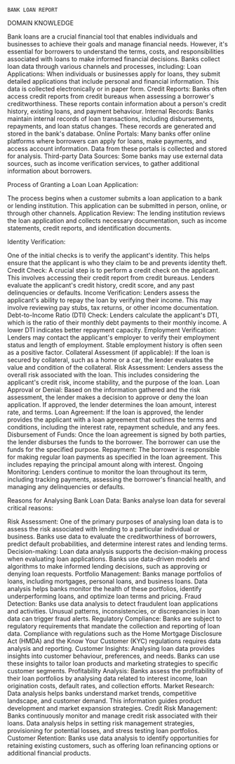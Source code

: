                                                                                                                                                                 BANK LOAN REPORT
DOMAIN KNOWLEDGE

Bank loans are a crucial financial tool that enables individuals and businesses to achieve their goals and manage financial needs. However, it's essential for borrowers to understand the terms, costs, and responsibilities associated with loans to make informed financial decisions.
Banks collect loan data through various channels and processes, including:
Loan Applications: When individuals or businesses apply for loans, they submit detailed applications that include personal and financial information. This data is collected electronically or in paper form.
Credit Reports: Banks often access credit reports from credit bureaus when assessing a borrower's creditworthiness. These reports contain information about a person's credit history, existing loans, and payment behaviour.
Internal Records: Banks maintain internal records of loan transactions, including disbursements, repayments, and loan status changes. These records are generated and stored in the bank's database.
Online Portals: Many banks offer online platforms where borrowers can apply for loans, make payments, and access account information. Data from these portals is collected and stored for analysis.
Third-party Data Sources: Some banks may use external data sources, such as income verification services, to gather additional information about borrowers.

Process of Granting a Loan
Loan Application:

The process begins when a customer submits a loan application to a bank or lending institution. This application can be submitted in person, online, or through other channels.
Application Review:
The lending institution reviews the loan application and collects necessary documentation, such as income statements, credit reports, and identification documents.


Identity Verification:

One of the initial checks is to verify the applicant's identity. This helps ensure that the applicant is who they claim to be and prevents identity theft.
Credit Check:
A crucial step is to perform a credit check on the applicant. This involves accessing their credit report from credit bureaus. Lenders evaluate the applicant's credit history, credit score, and any past delinquencies or defaults.
Income Verification:
Lenders assess the applicant's ability to repay the loan by verifying their income. This may involve reviewing pay stubs, tax returns, or other income documentation.
Debt-to-Income Ratio (DTI) Check:
Lenders calculate the applicant's DTI, which is the ratio of their monthly debt payments to their monthly income. A lower DTI indicates better repayment capacity.
Employment Verification:
Lenders may contact the applicant's employer to verify their employment status and length of employment. Stable employment history is often seen as a positive factor.
Collateral Assessment (if applicable):
If the loan is secured by collateral, such as a home or a car, the lender evaluates the value and condition of the collateral.
Risk Assessment:
Lenders assess the overall risk associated with the loan. This includes considering the applicant's credit risk, income stability, and the purpose of the loan.
Loan Approval or Denial: 
Based on the information gathered and the risk assessment, the lender makes a decision to approve or deny the loan application. If approved, the lender determines the loan amount, interest rate, and terms.
Loan Agreement: 
If the loan is approved, the lender provides the applicant with a loan agreement that outlines the terms and conditions, including the interest rate, repayment schedule, and any fees.
Disbursement of Funds: 
Once the loan agreement is signed by both parties, the lender disburses the funds to the borrower. The borrower can use the funds for the specified purpose.
Repayment: 
The borrower is responsible for making regular loan payments as specified in the loan agreement. This includes repaying the principal amount along with interest.
Ongoing Monitoring: 
Lenders continue to monitor the loan throughout its term, including tracking payments, assessing the borrower's financial health, and managing any delinquencies or defaults.

Reasons for Analysing Bank Loan Data:
Banks analyse loan data for several critical reasons:

Risk Assessment: One of the primary purposes of analysing loan data is to assess the risk associated with lending to a particular individual or business. Banks use data to evaluate the creditworthiness of borrowers, predict default probabilities, and determine interest rates and lending terms.
Decision-making: Loan data analysis supports the decision-making process when evaluating loan applications. Banks use data-driven models and algorithms to make informed lending decisions, such as approving or denying loan requests.
Portfolio Management: Banks manage portfolios of loans, including mortgages, personal loans, and business loans. Data analysis helps banks monitor the health of these portfolios, identify underperforming loans, and optimize loan terms and pricing.
Fraud Detection: Banks use data analysis to detect fraudulent loan applications and activities. Unusual patterns, inconsistencies, or discrepancies in loan data can trigger fraud alerts.
Regulatory Compliance: Banks are subject to regulatory requirements that mandate the collection and reporting of loan data. Compliance with regulations such as the Home Mortgage Disclosure Act (HMDA) and the Know Your Customer (KYC) regulations requires data analysis and reporting.
Customer Insights: Analysing loan data provides insights into customer behaviour, preferences, and needs. Banks can use these insights to tailor loan products and marketing strategies to specific customer segments.
Profitability Analysis: Banks assess the profitability of their loan portfolios by analysing data related to interest income, loan origination costs, default rates, and collection efforts.
Market Research: Data analysis helps banks understand market trends, competitive landscape, and customer demand. This information guides product development and market expansion strategies.
Credit Risk Management: Banks continuously monitor and manage credit risk associated with their loans. Data analysis helps in setting risk management strategies, provisioning for potential losses, and stress testing loan portfolios.
Customer Retention: Banks use data analysis to identify opportunities for retaining existing customers, such as offering loan refinancing options or additional financial products.
